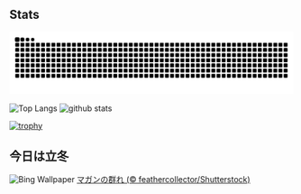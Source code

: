 ## Stats
<picture>
  <source media="(prefers-color-scheme: dark)" srcset="https://raw.githubusercontent.com/ba230t/ba230t/output/github-contribution-grid-snake-dark.svg">
  <source media="(prefers-color-scheme: light)" srcset="https://raw.githubusercontent.com/ba230t/ba230t/output/github-contribution-grid-snake.svg">
  <img alt="github contribution grid snake animation" src="https://raw.githubusercontent.com/ba230t/ba230t/output/github-contribution-grid-snake.svg">
</picture>

<p align="left">
  <img alt="Top Langs" height="150px" src="https://github-readme-stats.vercel.app/api/top-langs/?username=ba230t&layout=compact&theme=transparent" />
  <img alt="github stats" height="150px" src="https://github-readme-stats.vercel.app/api?username=ba230t&theme=transparent" />
</p>

[![trophy](https://github-profile-trophy.vercel.app/?username=ba230t&theme=transparent&column=7)](https://github.com/ryo-ma/github-profile-trophy)


<!-- Bing Wallpaper Start -->
## 今日は立冬
![Bing Wallpaper](https://www.bing.com/th?id=OHR.AnserAlbifrons2024_JA-JP4172907824_1920x1080.jpg&rf=LaDigue_1920x1080.jpg&pid=hp)
[マガンの群れ (© feathercollector/Shutterstock)](https://www.bing.com/search?q=%E3%83%9E%E3%82%AC%E3%83%B3&form=hpcapt&filters=HpDate%3a%2220241106_1500%22)
<!-- Bing Wallpaper End -->
